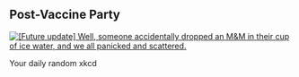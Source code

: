 ## Post-Vaccine Party
[![[Future update] Well, someone accidentally dropped an M&M in their cup of ice water, and we all panicked and scattered.](https://imgs.xkcd.com/comics/post_vaccine_party.png)](https://xkcd.com/2437/ "[Future update] Well, someone accidentally dropped an M&M in their cup of ice water, and we all panicked and scattered.")

Your daily random xkcd

